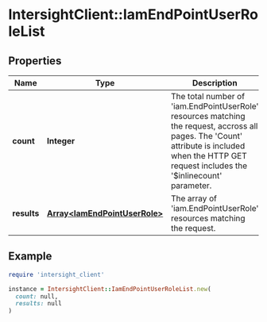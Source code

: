 # IntersightClient::IamEndPointUserRoleList

## Properties

| Name | Type | Description | Notes |
| ---- | ---- | ----------- | ----- |
| **count** | **Integer** | The total number of &#39;iam.EndPointUserRole&#39; resources matching the request, accross all pages. The &#39;Count&#39; attribute is included when the HTTP GET request includes the &#39;$inlinecount&#39; parameter. | [optional] |
| **results** | [**Array&lt;IamEndPointUserRole&gt;**](IamEndPointUserRole.md) | The array of &#39;iam.EndPointUserRole&#39; resources matching the request. | [optional] |

## Example

```ruby
require 'intersight_client'

instance = IntersightClient::IamEndPointUserRoleList.new(
  count: null,
  results: null
)
```

